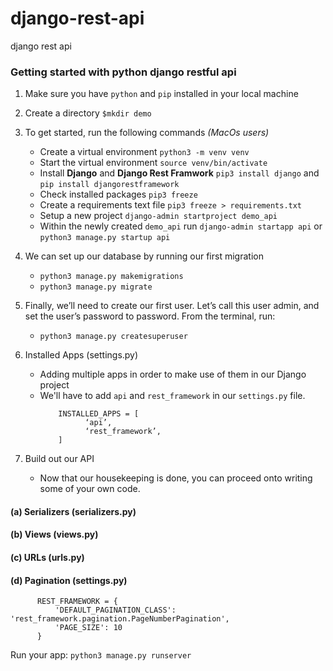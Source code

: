 # django-rest-api
django rest api 

### Getting started with python django restful api
1. Make sure you have `python` and `pip` installed in your local machine
2. Create a directory `$mkdir demo`
4. To get started, run the following commands *(MacOs users)*
    - Create a virtual environment `python3 -m venv venv`
    - Start the virtual environment `source venv/bin/activate`
    - Install **Django** and **Django Rest Framwork** `pip3 install django` and `pip install djangorestframework`
    - Check installed packages `pip3 freeze`
    - Create a requirements text file `pip3 freeze > requirements.txt`
    - Setup a new project `django-admin startproject demo_api`
    - Within the newly created `demo_api` run `django-admin startapp api` or `python3 manage.py startup api`
      
5. We can set up our database by running our first migration
   - `python3 manage.py makemigrations`
   - `python3 manage.py migrate`
   
6. Finally, we’ll need to create our first user. Let’s call this user admin, and set the user’s password to password. From the terminal, run:
   - `python3 manage.py createsuperuser`

7. Installed Apps (settings.py)
   - Adding multiple apps in order to make use of them in our Django project
   - We'll have to add `api` and `rest_framework` in our `settings.py` file.
     ```python:
         INSTALLED_APPS = [
               ‘api’,
               ‘rest_framework’,
         ]
      ```

8. Build out our API
   - Now that our housekeeping is done, you can proceed onto writing some of your own code.

#### (a) Serializers (serializers.py)
#### (b) Views (views.py)
#### (c) URLs (urls.py)
#### (d) Pagination (settings.py)
   ```python:
         REST_FRAMEWORK = {
             'DEFAULT_PAGINATION_CLASS': 'rest_framework.pagination.PageNumberPagination',
             'PAGE_SIZE': 10
         }
   ```

Run your app: `python3 manage.py runserver`